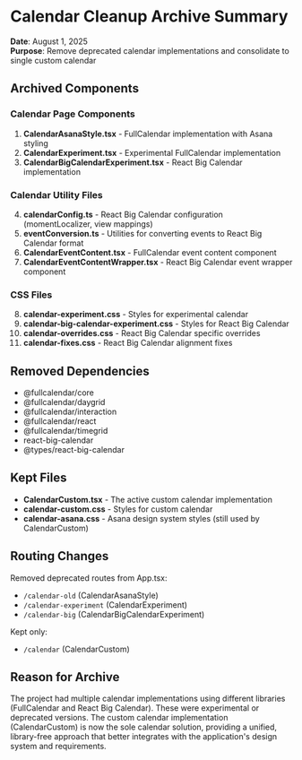 # Calendar Cleanup Archive Summary

**Date**: August 1, 2025  
**Purpose**: Remove deprecated calendar implementations and consolidate to single custom calendar

## Archived Components

### Calendar Page Components
1. **CalendarAsanaStyle.tsx** - FullCalendar implementation with Asana styling
2. **CalendarExperiment.tsx** - Experimental FullCalendar implementation
3. **CalendarBigCalendarExperiment.tsx** - React Big Calendar implementation

### Calendar Utility Files
4. **calendarConfig.ts** - React Big Calendar configuration (momentLocalizer, view mappings)
5. **eventConversion.ts** - Utilities for converting events to React Big Calendar format
6. **CalendarEventContent.tsx** - FullCalendar event content component
7. **CalendarEventContentWrapper.tsx** - React Big Calendar event wrapper component

### CSS Files
8. **calendar-experiment.css** - Styles for experimental calendar
9. **calendar-big-calendar-experiment.css** - Styles for React Big Calendar
10. **calendar-overrides.css** - React Big Calendar specific overrides
11. **calendar-fixes.css** - React Big Calendar alignment fixes

## Removed Dependencies
- @fullcalendar/core
- @fullcalendar/daygrid
- @fullcalendar/interaction
- @fullcalendar/react
- @fullcalendar/timegrid
- react-big-calendar
- @types/react-big-calendar

## Kept Files
- **CalendarCustom.tsx** - The active custom calendar implementation
- **calendar-custom.css** - Styles for custom calendar
- **calendar-asana.css** - Asana design system styles (still used by CalendarCustom)

## Routing Changes
Removed deprecated routes from App.tsx:
- `/calendar-old` (CalendarAsanaStyle)
- `/calendar-experiment` (CalendarExperiment)
- `/calendar-big` (CalendarBigCalendarExperiment)

Kept only:
- `/calendar` (CalendarCustom)

## Reason for Archive
The project had multiple calendar implementations using different libraries (FullCalendar and React Big Calendar). These were experimental or deprecated versions. The custom calendar implementation (CalendarCustom) is now the sole calendar solution, providing a unified, library-free approach that better integrates with the application's design system and requirements.